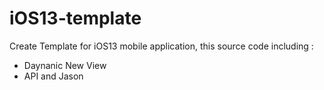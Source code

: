 # iOS13-template

Create Template for iOS13 mobile application, this source code including : 

- Daynanic New View
- API and Jason
